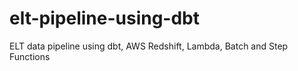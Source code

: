 # elt-pipeline-using-dbt
ELT data pipeline using dbt, AWS Redshift, Lambda, Batch and Step Functions
